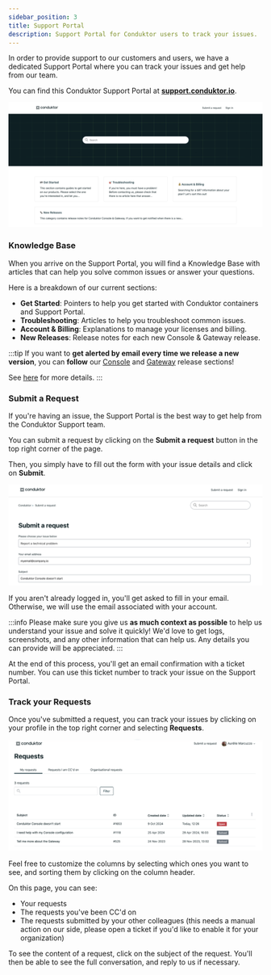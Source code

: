 ```yaml
---
sidebar_position: 3
title: Support Portal
description: Support Portal for Conduktor users to track your issues.
---
```


In order to provide support to our customers and users, we have a dedicated Support Portal where you can track your issues and get help from our team.

You can find this Conduktor Support Portal at [**support.conduktor.io**](https://support.conduktor.io).

![Support Portal](assets/support-portal.png)

### Knowledge Base

When you arrive on the Support Portal, you will find a Knowledge Base with articles that can help you solve common issues or answer your questions.

Here is a breakdown of our current sections:
  - **Get Started**: Pointers to help you get started with Conduktor containers and Support Portal.
  - **Troubleshooting**: Articles to help you troubleshoot common issues.
  - **Account & Billing**: Explanations to manage your licenses and billing.
  - **New Releases**: Release notes for each new Console & Gateway release.

:::tip
If you want to **get alerted by email every time we release a new version**, you can **follow** our [Console](https://support.conduktor.io/hc/en-gb/sections/16400553827473-Conduktor-Console) and [Gateway](https://support.conduktor.io/hc/en-gb/sections/16400521075217-Conduktor-Gateway) release sections!

See [here](https://support.conduktor.io/hc/en-gb/articles/20131942687889-How-to-get-notified-when-there-is-a-new-version-of-Conduktor-Console-or-Gateway) for more details.
:::

### Submit a Request

If you're having an issue, the Support Portal is the best way to get help from the Conduktor Support team.

You can submit a request by clicking on the **Submit a request** button in the top right corner of the page.

Then, you simply have to fill out the form with your issue details and click on **Submit**.

![Submit a Request](assets/support-form.png)

If you aren't already logged in, you'll get asked to fill in your email. Otherwise, we will use the email associated with your account.

:::info
Please make sure you give us **as much context as possible** to help us understand your issue and solve it quickly! We'd love to get logs, screenshots, and any other information that can help us. Any details you can provide will be appreciated.
:::

At the end of this process, you'll get an email confirmation with a ticket number. You can use this ticket number to track your issue on the Support Portal.

### Track your Requests

Once you've submitted a request, you can track your issues by clicking on your profile in the top right corner and selecting **Requests**.

![List of requests](assets/support-requests.png)

Feel free to customize the columns by selecting which ones you want to see, and sorting them by clicking on the column header.

On this page, you can see:
  - Your requests
  - The requests you've been CC'd on
  - The requests submitted by your other colleagues (this needs a manual action on our side, please open a ticket if you'd like to enable it for your organization)

To see the content of a request, click on the subject of the request. You'll then be able to see the full conversation, and reply to us if necessary.


